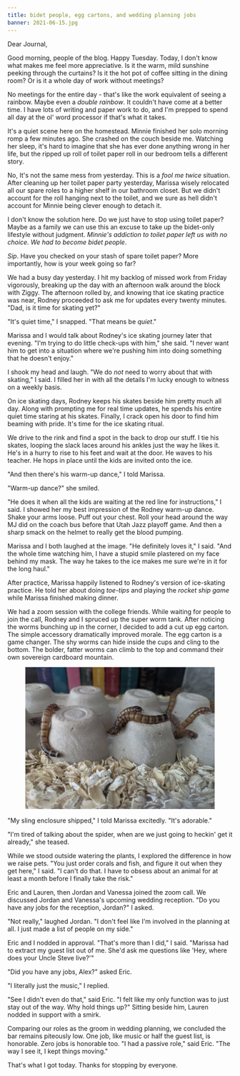 ```yaml
---
title: bidet people, egg cartons, and wedding planning jobs
banner: 2021-06-15.jpg
---
```


Dear Journal,

Good morning, people of the blog.  Happy Tuesday.  Today, I don't know
what makes me feel more appreciative.  Is it the warm, mild sunshine
peeking through the curtains?  Is it the hot pot of coffee sitting in
the dining room?  Or is it a whole day of work without meetings?

No meetings for the entire day - that's like the work equivalent of
seeing a rainbow.  Maybe even a _double rainbow_.  It couldn't have
come at a better time.  I have lots of writing and paper work to do,
and I'm prepped to spend all day at the ol' word processor if that's
what it takes.

It's a quiet scene here on the homestead.  Minnie finished her solo
morning romp a few minutes ago.  She crashed on the couch beside me.
Watching her sleep, it's hard to imagine that she has ever done
anything wrong in her life, but the ripped up roll of toilet paper
roll in our bedroom tells a different story.

No, It's not the same mess from yesterday.  This is a _fool me twice_
situation.  After cleaning up her toilet paper party yesterday,
Marissa wisely relocated all our spare roles to a higher shelf in our
bathroom closet.  But we didn't account for the roll hanging next to
the toilet, and we sure as hell didn't account for Minnie being clever
enough to detach it.

I don't know the solution here.  Do we just have to stop using toilet
paper?  Maybe as a family we can use this an excuse to take up the
bidet-only lifestyle without judgment.  _Minnie's addiction to toilet
paper left us with no choice.  We had to become bidet people_.

_Sip_.  Have you checked on your stash of spare toilet paper?  More
importantly, how is your week going so far?

We had a busy day yesterday.  I hit my backlog of missed work from
Friday vigorously, breaking up the day with an afternoon walk around
the block with Ziggy.  The afternoon rolled by, and knowing that ice
skating practice was near, Rodney proceeded to ask me for updates
every twenty minutes.  "Dad, is it time for skating yet?"

"It's quiet time," I snapped.  "That means be _quiet_."

Marissa and I would talk about Rodney's ice skating journey later that
evening.  "I'm trying to do little check-ups with him," she said.  "I
never want him to get into a situation where we're pushing him into
doing something that he doesn't enjoy."

I shook my head and laugh.  "We do _not_ need to worry about that with
skating," I said.  I filled her in with all the details I'm lucky
enough to witness on a weekly basis.

On ice skating days, Rodney keeps his skates beside him pretty much
all day.  Along with prompting me for real time updates, he spends his
entire quiet time staring at his skates.  Finally, I crack open his
door to find him beaming with pride.  It's time for the ice skating
ritual.

We drive to the rink and find a spot in the back to drop our stuff.  I
tie his skates, looping the slack laces around his ankles just the way
he likes it.  He's in a hurry to rise to his feet and wait at the
door.  He waves to his teacher.  He hops in place until the kids are
invited onto the ice.

"And then there's his warm-up dance," I told Marissa.

"Warm-up dance?" she smiled.

"He does it when all the kids are waiting at the red line for
instructions," I said.  I showed her my best impression of the Rodney
warm-up dance.  Shake your arms loose.  Puff out your chest.  Roll
your head around the way MJ did on the coach bus before that Utah Jazz
playoff game.  And then a sharp smack on the helmet to really get the
blood pumping.

Marissa and I both laughed at the image.  "He definitely loves it," I
said.  "And the whole time watching him, I have a stupid smile
plastered on my face behind my mask.  The way he takes to the ice
makes me sure we're in it for the long haul."

After practice, Marissa happily listened to Rodney's version of
ice-skating practice.  He told her about doing _toe-tips_ and playing
the _rocket ship game_ while Marissa finished making dinner.

We had a zoom session with the college friends.  While waiting for
people to join the call, Rodney and I spruced up the super worm tank.
After noticing the worms bunching up in the corner, I decided to add a
cut up egg carton.  The simple accessory dramatically improved morale.
The egg carton is a game changer.  The shy worms can hide inside the
cups and cling to the bottom.  The bolder, fatter worms can climb to
the top and command their own sovereign cardboard mountain.

<figure>
  <a href="/images/2021-06-15-worms.jpg">
    <img alt="worms" src="/images/2021-06-15-worms.jpg"/>
  </a>
</figure>

"My sling enclosure shipped," I told Marissa excitedly.  "It's
adorable."

"I'm tired of talking about the spider, when are we just going to
heckin' get it already," she teased.

While we stood outside watering the plants, I explored the difference
in how we raise pets.  "You just order corals and fish, and figure it
out when they get here," I said.  "I can't do that.  I have to obsess
about an animal for at least a month before I finally take the risk."

Eric and Lauren, then Jordan and Vanessa joined the zoom call.  We
discussed Jordan and Vanessa's upcoming wedding reception.  "Do you
have any jobs for the reception, Jordan?" I asked.

"Not really," laughed Jordan.  "I don't feel like I'm involved in the
planning at all.  I just made a list of people on my side."

Eric and I nodded in approval.  "That's more than I did," I said.
"Marissa had to extract my guest list out of me.  She'd ask me
questions like 'Hey, where does your Uncle Steve live?'"

"Did you have any jobs, Alex?" asked Eric.

"I literally just the music," I replied.

"See I didn't even do that," said Eric.  "I felt like my only function
was to just stay out of the way.  Why hold things up?"  Sitting beside
him, Lauren nodded in support with a smirk.

Comparing our roles as the groom in wedding planning, we concluded
the bar remains piteously low.  One job, like music or half the guest
list, is honorable.  Zero jobs is honorable too.  "I had a passive
role," said Eric.  "The way I see it, I kept things moving."

That's what I got today.  Thanks for stopping by everyone.
